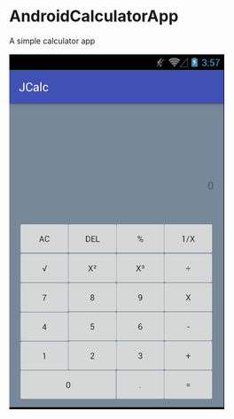 # AndroidCalculatorApp
A simple calculator app

![Calculator Image](https://github.com/barimakojokyere/AndroidCalculatorApp/blob/master/Calculator.PNG)
